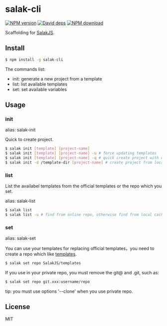 # salak-cli

[![NPM version][npm-image]][npm-url]
[![David deps][david-image]][david-url]
[![NPM download][download-image]][download-url]

[npm-image]: https://img.shields.io/npm/v/salak-cli.svg?style=flat-square
[npm-url]: https://npmjs.org/package/salak-cli
[david-image]: https://img.shields.io/david/SalakJS/salak-cli.svg?style=flat-square
[david-url]: https://david-dm.org/SalakJS/salak-cli
[download-image]: https://img.shields.io/npm/dm/salak-cli.svg?style=flat-square
[download-url]: https://npmjs.org/package/salak-cli

Scaffolding for [SalakJS](https://github.com/SalakJS/salak).

## Install

```bash
$ npm install -g salak-cli
```

The commands list:

- init: generate a new project from a template
- list: list available templates
- set:  set available variables

## Usage

### init

alias: salak-init

Quick to create project.

```bash
$ salak init [template] [project-name]
$ salak init [template] [project-name] -u # force updating templates
$ salak init [template] [project-name] -q # quick create project with default options
$ salak init -d /template-dir [project-name] # create project from local template
```

### list

List the availabel templates from the official templates or the repo which you set.

alias: salak-list

```bash
$ salak list
$ salak list -u # find from online repo, otherwise find from local cache.
```

### set

alias: salak-set

You can use your templates for replacing official templates，you need to create a repo which like [templates](https://github.com/SalakJS/templates).

```bash
$ salak set repo SalakJS/templates
```

If you use in your private repo, you must remove the git@ and .git, such as:

```bash
$ salak set repo git.xxx:username/repo
```

tip: you must use options '--clone' when you use private repo.

## License

MIT
